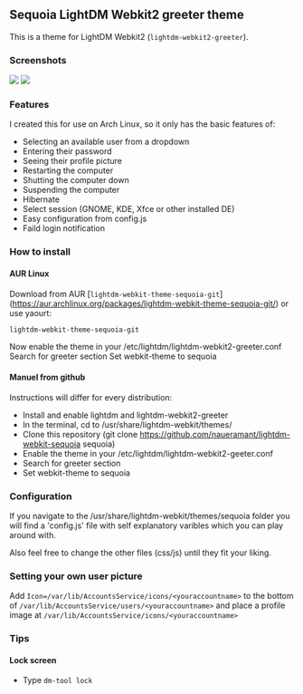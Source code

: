 ## Sequoia LightDM Webkit2 greeter theme

This is a theme for LightDM Webkit2 (`lightdm-webkit2-greeter`).

### Screenshots

![](http://i.imgur.com/zjBEVEk.png)
![](http://i.imgur.com/Xiyg77r.png)

### Features

I created this for use on Arch Linux, so it only has the basic features of:

- Selecting an available user from a dropdown
- Entering their password
- Seeing their profile picture
- Restarting the computer
- Shutting the computer down
- Suspending the computer
- Hibernate
- Select session (GNOME, KDE, Xfce or other installed DE)
- Easy configuration from config.js
- Faild login notification

### How to install

#### AUR Linux

Download from AUR [`lightdm-webkit-theme-sequoia-git`] (https://aur.archlinux.org/packages/lightdm-webkit-theme-sequoia-git/) or use yaourt:


```bash
lightdm-webkit-theme-sequoia-git
``` 

Now enable the theme in your /etc/lightdm/lightdm-webkit2-greeter.conf Search for greeter section Set webkit-theme to sequoia

#### Manuel from github

Instructions will differ for every distribution:

- Install and enable lightdm and lightdm-webkit2-greeter
- In the terminal, cd to /usr/share/lightdm-webkit/themes/
- Clone this repository (git clone https://github.com/naueramant/lightdm-webkit-sequoia sequoia)
- Enable the theme in your /etc/lightdm/lightdm-webkit2-geeter.conf
- Search for greeter section
- Set webkit-theme to sequoia

### Configuration

If you navigate to the /usr/share/lightdm-webkit/themes/sequoia folder you will find a 'config.js' file with self explanatory varibles which you can play around with.

Also feel free to change the other files (css/js) until they fit your liking.

### Setting your own user picture

Add `Icon=/var/lib/AccountsService/icons/<youraccountname>` to the bottom of `/var/lib/AccountsService/users/<youraccountname>` and place a profile image at `/var/lib/AccountsService/icons/<youraccountname>`

### Tips
#### Lock screen
- Type `dm-tool lock`